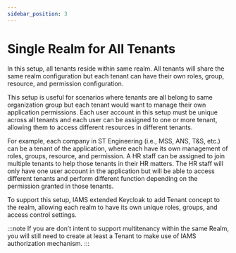```yaml
---
sidebar_position: 3
---
```


#	Single Realm for All Tenants

In this setup, all tenants reside within same realm. All tenants will share the same realm configuration but each tenant can have their own roles, group, resource, and permission configuration.

This setup is useful for scenarios where tenants are all belong to same organization group but each tenant would want to manage their own application permissions. Each user account in this setup must be unique across all tenants and each user can be assigned to one or more tenant, allowing them to access different resources in different tenants.

For example, each company in ST Engineering (i.e., MSS, ANS, T&S, etc.) can be a tenant of the application, where each have its own management of roles, groups, resource, and permission. A HR staff can be assigned to join multiple tenants to help those tenants in their HR matters. The HR staff will only have one user account in the application but will be able to access different tenants and perform different function depending on the permission granted in those tenants.   

To support this setup, IAMS extended Keycloak to add Tenant concept to the realm, allowing each realm to have its own unique roles, groups, and access control settings. 

:::note
If you are don’t intent to support multitenancy within the same Realm, you will still need to create at least a Tenant to make use of IAMS authorization mechanism.
:::


